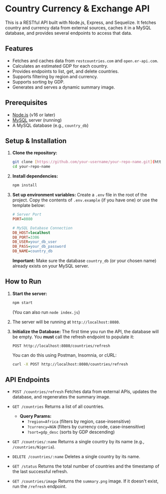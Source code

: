 # Country Currency & Exchange API

This is a RESTful API built with Node.js, Express, and Sequelize. It fetches country and currency data from external sources, caches it in a MySQL database, and provides several endpoints to access that data.

## Features

-   Fetches and caches data from `restcountries.com` and `open.er-api.com`.
-   Calculates an estimated GDP for each country.
-   Provides endpoints to list, get, and delete countries.
-   Supports filtering by region and currency.
-   Supports sorting by GDP.
-   Generates and serves a dynamic summary image.

## Prerequisites

-   [Node.js](https://nodejs.org/) (v16 or later)
-   [MySQL](https://www.mysql.com/) server (running)
-   A MySQL database (e.g., `country_db`)

## Setup & Installation

1.  **Clone the repository:**
    ```bash
    git clone [https://github.com/your-username/your-repo-name.git](https://github.com/your-username/your-repo-name.git)
    cd your-repo-name
    ```

2.  **Install dependencies:**
    ```bash
    npm install
    ```

3.  **Set up environment variables:**
    Create a `.env` file in the root of the project. Copy the contents of `.env.example` (if you have one) or use the template below:

    ```ini
    # Server Port
    PORT=8080

    # MySQL Database Connection
    DB_HOST=localhost
    DB_PORT=3306
    DB_USER=your_db_user
    DB_PASS=your_db_password
    DB_NAME=country_db
    ```
    **Important:** Make sure the database `country_db` (or your chosen name) already exists on your MySQL server.

## How to Run

1.  **Start the server:**
    ```bash
    npm start
    ```
    (You can also run `node index.js`)

2.  The server will be running at `http://localhost:8080`.

3.  **Initialize the Database:**
    The first time you run the API, the database will be empty. You **must** call the refresh endpoint to populate it:

    `POST http://localhost:8080/countries/refresh`

    You can do this using Postman, Insomnia, or cURL:
    ```bash
    curl -X POST http://localhost:8080/countries/refresh
    ```

## API Endpoints

-   `POST /countries/refresh`
    Fetches data from external APIs, updates the database, and regenerates the summary image.

-   `GET /countries`
    Returns a list of all countries.
    -   **Query Params:**
        -   `?region=Africa` (filters by region, case-insensitive)
        -   `?currency=NGN` (filters by currency code, case-insensitive)
        -   `?sort=gdp_desc` (sorts by GDP descending)

-   `GET /countries/:name`
    Returns a single country by its name (e.g., `/countries/Nigeria`).

-   `DELETE /countries/:name`
    Deletes a single country by its name.

-   `GET /status`
    Returns the total number of countries and the timestamp of the last successful refresh.

-   `GET /countries/image`
    Returns the `summary.png` image. If it doesn't exist, run the `/refresh` endpoint.
